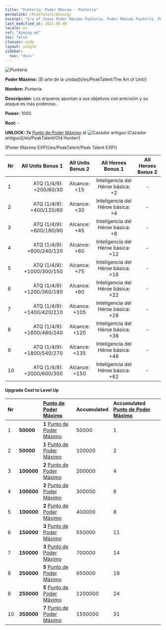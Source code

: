 ```yaml
---
title: "Puntería. Poder Máximo - Puntería"
permalink: /PeakTalent/Aiming/
excerpt: "Era of Chaos Poder Máximo Puntería. Poder Máximo Puntería. Puntería"
last_modified_at: 2021-05-05
locale: es
ref: "Aiming.md"
toc: false
classes: wide
layout: single
sidebar:
  nav: "docs"
---
```


  ![Puntería](/images/pt/talent_2009.png)

  **Poder Máximo:** [El arte de la unidad](/es/PeakTalent/The Art of Unit/)

  **Nombre:** Puntería

  **Descripción:** Los arqueros apuntan a sus objetivos con precisión y su ataque es más poderoso.

  **Power:** 1000

  **Root:** -

  **UNLOCK: 7x** [Punto de Poder Máximo](/ItemsES/con_934/) at ![Cazador antiguo](/images/pt/talent_2010.png) [Cazador antiguo](/es/PeakTalent/Old Hunter/)

  [Poder Máximo EXP](/es/PeakTalent/Peak Talent EXP/)

  | Nr | All Units Bonus 1 | All Units Bonus 2 | All Heroes Bonus 1 | All Heroes Bonus 2 |
  |:---|--------------:|:-------------:|:-------------:|:-------------:|
  | 1 | ATQ (1/4/9): +200/60/30 | Alcance: +15 | Inteligencia del Héroe básica: +2 | - |
  | 2 | ATQ (1/4/9): +400/120/60 | Alcance: +30 | Inteligencia del Héroe básica: +4 | - |
  | 3 | ATQ (1/4/9): +600/180/90 | Alcance: +45 | Inteligencia del Héroe básica: +8 | - |
  | 4 | ATQ (1/4/9): +800/240/120 | Alcance: +60 | Inteligencia del Héroe básica: +12 | - |
  | 5 | ATQ (1/4/9): +1000/300/150 | Alcance: +75 | Inteligencia del Héroe básica: +16 | - |
  | 6 | ATQ (1/4/9): +1200/360/180 | Alcance: +90 | Inteligencia del Héroe básica: +22 | - |
  | 7 | ATQ (1/4/9): +1400/420/210 | Alcance: +105 | Inteligencia del Héroe básica: +28 | - |
  | 8 | ATQ (1/4/9): +1600/480/240 | Alcance: +120 | Inteligencia del Héroe básica: +38 | - |
  | 9 | ATQ (1/4/9): +1800/540/270 | Alcance: +135 | Inteligencia del Héroe básica: +48 | - |
  | 10 | ATQ (1/4/9): +2000/600/300 | Alcance: +150 | Inteligencia del Héroe básica: +62 | - |


#### Upgrade Cost to Level Up

  | Nr | <i class="fas fa-coins"/> | [Punto de Poder Máximo](/ItemsES/con_934/) | Accumulated <i class="fas fa-coins"/> | Accumulated [Punto de Poder Máximo](/ItemsES/con_934/) |
  |:---|:--------------|:-------------|:-------------|:-------------|
  | 1 | **50000** | **1** [Punto de Poder Máximo](/ItemsES/con_934/) | 50000 | 1 |
  | 2 | **50000** | **1** [Punto de Poder Máximo](/ItemsES/con_934/) | 100000 | 2 |
  | 3 | **100000** | **2** [Punto de Poder Máximo](/ItemsES/con_934/) | 200000 | 4 |
  | 4 | **100000** | **2** [Punto de Poder Máximo](/ItemsES/con_934/) | 300000 | 6 |
  | 5 | **100000** | **2** [Punto de Poder Máximo](/ItemsES/con_934/) | 400000 | 8 |
  | 6 | **150000** | **3** [Punto de Poder Máximo](/ItemsES/con_934/) | 550000 | 11 |
  | 7 | **150000** | **3** [Punto de Poder Máximo](/ItemsES/con_934/) | 700000 | 14 |
  | 8 | **250000** | **5** [Punto de Poder Máximo](/ItemsES/con_934/) | 950000 | 19 |
  | 9 | **250000** | **5** [Punto de Poder Máximo](/ItemsES/con_934/) | 1200000 | 24 |
  | 10 | **350000** | **7** [Punto de Poder Máximo](/ItemsES/con_934/) | 1550000 | 31 |
